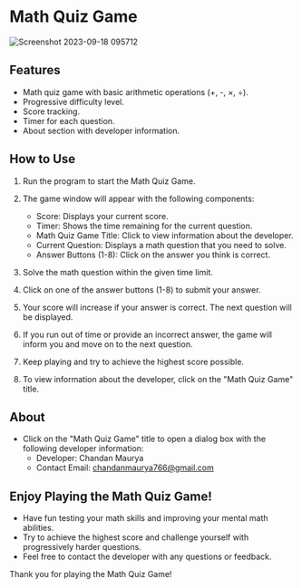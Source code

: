 # Math Quiz Game
![Screenshot 2023-09-18 095712](https://github.com/chandan766/Math-Game-Java/assets/76623223/23162c70-0d41-4872-9313-ed6fc7194662)
## Features
- Math quiz game with basic arithmetic operations (+, -, ×, ÷).
- Progressive difficulty level.
- Score tracking.
- Timer for each question.
- About section with developer information.

## How to Use
1. Run the program to start the Math Quiz Game.

2. The game window will appear with the following components:
   - Score: Displays your current score.
   - Timer: Shows the time remaining for the current question.
   - Math Quiz Game Title: Click to view information about the developer.
   - Current Question: Displays a math question that you need to solve.
   - Answer Buttons (1-8): Click on the answer you think is correct.

3. Solve the math question within the given time limit.

4. Click on one of the answer buttons (1-8) to submit your answer.

5. Your score will increase if your answer is correct. The next question will be displayed.

6. If you run out of time or provide an incorrect answer, the game will inform you and move on to the next question.

7. Keep playing and try to achieve the highest score possible.

8. To view information about the developer, click on the "Math Quiz Game" title.

## About
- Click on the "Math Quiz Game" title to open a dialog box with the following developer information:
   - Developer: Chandan Maurya
   - Contact Email: chandanmaurya766@gmail.com

## Enjoy Playing the Math Quiz Game!
- Have fun testing your math skills and improving your mental math abilities.
- Try to achieve the highest score and challenge yourself with progressively harder questions.
- Feel free to contact the developer with any questions or feedback.

Thank you for playing the Math Quiz Game!
